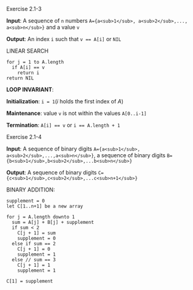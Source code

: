 Exercise 2.1-3

**Input**: A sequence of `n` numbers `A={a<sub>1</sub>, a<sub>2</sub>,..., a<sub>n</sub>}` and a value `v`

**Output**: An index `i` such that `v == A[i]` or `NIL`

LINEAR SEARCH
```
for j = 1 to A.length
  if A[i] == v
    return i
return NIL
```

**LOOP INVARIANT**:

**Initialization**: `i = 1`(_i_ holds the first index of _A_)

**Maintenance**: value `v` is not within the values `A[0..i-1]`

**Termination**: `A[i] == v` or `i == A.length + 1`


Exercise 2.1-4

**Input**: A sequence of binary digits `A={a<sub>1</sub>, a<sub>2</sub>,...,a<sub>n</sub>}`, a sequence of binary digits
`B={b<sub>1</sub>,b<sub>2</sub>,...b<sub>n</sub>}`

**Output**: A sequence of binary digits `C={c<sub>1</sub>,c<sub>2</sub>,...c<sub>n+1</sub>}`

BINARY ADDITION:

```
supplement = 0
let C[1..n+1] be a new array

for j = A.length downto 1
  sum = A[j] + B[j] + supplement
  if sum < 2
    C[j + 1] = sum
    supplement = 0
  else if sum == 2
    C[j + 1] = 0
    supplement = 1
  else // sum == 3
    C[j + 1] = 1
    supplement = 1
    
C[1] = supplement
```
